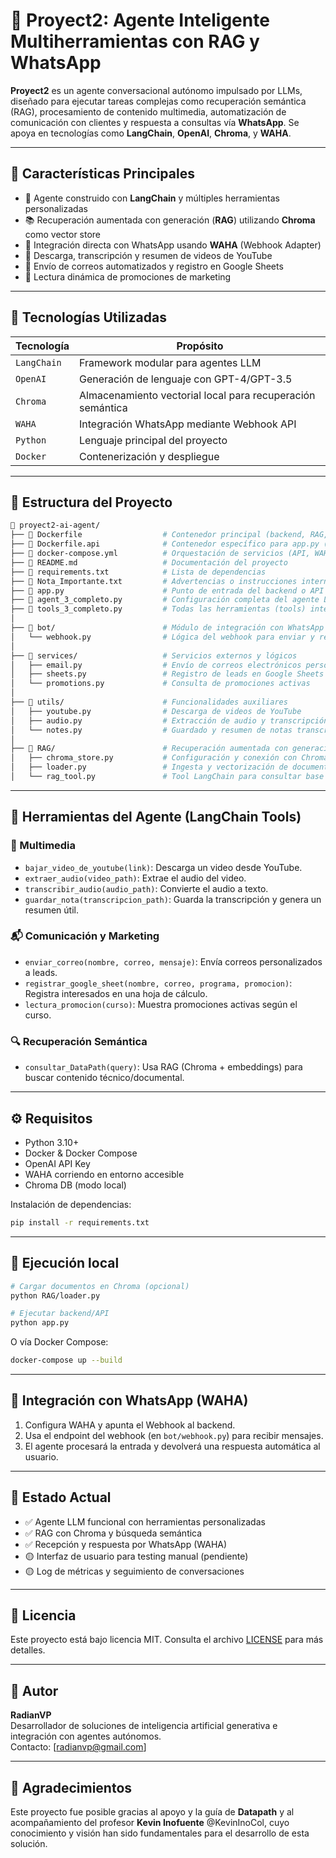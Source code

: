 
# 🤖 Proyect2: Agente Inteligente Multiherramientas con RAG y WhatsApp

**Proyect2** es un agente conversacional autónomo impulsado por LLMs, diseñado para ejecutar tareas complejas como recuperación semántica (RAG), procesamiento de contenido multimedia, automatización de comunicación con clientes y respuesta a consultas vía **WhatsApp**. Se apoya en tecnologías como **LangChain**, **OpenAI**, **Chroma**, y **WAHA**.

---

## 🚀 Características Principales

- 🤖 Agente construido con **LangChain** y múltiples herramientas personalizadas  
- 📚 Recuperación aumentada con generación (**RAG**) utilizando **Chroma** como vector store  
- 💬 Integración directa con WhatsApp usando **WAHA** (Webhook Adapter)  
- 🎥 Descarga, transcripción y resumen de videos de YouTube  
- 📧 Envío de correos automatizados y registro en Google Sheets  
- 📢 Lectura dinámica de promociones de marketing  

---

## 🧩 Tecnologías Utilizadas

| Tecnología      | Propósito                                                   |
|----------------|--------------------------------------------------------------|
| `LangChain`     | Framework modular para agentes LLM                          |
| `OpenAI`        | Generación de lenguaje con GPT-4/GPT-3.5                    |
| `Chroma`        | Almacenamiento vectorial local para recuperación semántica |
| `WAHA`          | Integración WhatsApp mediante Webhook API                   |
| `Python`        | Lenguaje principal del proyecto                             |
| `Docker`        | Contenerización y despliegue                                |

---

## 📂 Estructura del Proyecto

```bash
📁 proyect2-ai-agent/
├── 📄 Dockerfile                  # Contenedor principal (backend, RAG, etc.)
├── 📄 Dockerfile.api              # Contenedor específico para app.py (API)
├── 📄 docker-compose.yml          # Orquestación de servicios (API, WAHA, Chroma, etc.)
├── 📄 README.md                   # Documentación del proyecto
├── 📄 requirements.txt            # Lista de dependencias
├── 📄 Nota_Importante.txt         # Advertencias o instrucciones internas
├── 📄 app.py                      # Punto de entrada del backend o API
├── 📄 agent_3_completo.py         # Configuración completa del agente LangChain
├── 📄 tools_3_completo.py         # Todas las herramientas (tools) integradas
│
├── 📁 bot/                        # Módulo de integración con WhatsApp (WAHA)
│   └── webhook.py                # Lógica del webhook para enviar y recibir mensajes
│
├── 📁 services/                   # Servicios externos y lógicos
│   ├── email.py                  # Envío de correos electrónicos personalizados
│   ├── sheets.py                 # Registro de leads en Google Sheets
│   └── promotions.py             # Consulta de promociones activas
│
├── 📁 utils/                      # Funcionalidades auxiliares
│   ├── youtube.py                # Descarga de videos de YouTube
│   ├── audio.py                  # Extracción de audio y transcripción
│   └── notes.py                  # Guardado y resumen de notas transcritas
│
├── 📁 RAG/                        # Recuperación aumentada con generación
│   ├── chroma_store.py           # Configuración y conexión con Chroma
│   ├── loader.py                 # Ingesta y vectorización de documentos
│   └── rag_tool.py               # Tool LangChain para consultar base RAG
```

---

## 🔧 Herramientas del Agente (LangChain Tools)

### 🎥 Multimedia

- `bajar_video_de_youtube(link)`: Descarga un video desde YouTube.  
- `extraer_audio(video_path)`: Extrae el audio del video.  
- `transcribir_audio(audio_path)`: Convierte el audio a texto.  
- `guardar_nota(transcripcion_path)`: Guarda la transcripción y genera un resumen útil.  

### 📬 Comunicación y Marketing

- `enviar_correo(nombre, correo, mensaje)`: Envía correos personalizados a leads.  
- `registrar_google_sheet(nombre, correo, programa, promocion)`: Registra interesados en una hoja de cálculo.  
- `lectura_promocion(curso)`: Muestra promociones activas según el curso.  

### 🔍 Recuperación Semántica

- `consultar_DataPath(query)`: Usa RAG (Chroma + embeddings) para buscar contenido técnico/documental.  

---

## ⚙️ Requisitos

- Python 3.10+  
- Docker & Docker Compose  
- OpenAI API Key  
- WAHA corriendo en entorno accesible  
- Chroma DB (modo local)  

Instalación de dependencias:

```bash
pip install -r requirements.txt
```

---

## 🧪 Ejecución local

```bash
# Cargar documentos en Chroma (opcional)
python RAG/loader.py

# Ejecutar backend/API
python app.py
```

O vía Docker Compose:

```bash
docker-compose up --build
```

---

## 📱 Integración con WhatsApp (WAHA)

1. Configura WAHA y apunta el Webhook al backend.  
2. Usa el endpoint del webhook (en `bot/webhook.py`) para recibir mensajes.  
3. El agente procesará la entrada y devolverá una respuesta automática al usuario.  

---

## 📌 Estado Actual

- ✅ Agente LLM funcional con herramientas personalizadas  
- ✅ RAG con Chroma y búsqueda semántica  
- ✅ Recepción y respuesta por WhatsApp (WAHA)  
- 🟡 Interfaz de usuario para testing manual (pendiente)  
- 🟡 Log de métricas y seguimiento de conversaciones  

---

## 📜 Licencia

Este proyecto está bajo licencia MIT. Consulta el archivo [LICENSE](LICENSE) para más detalles.

---

## 🙌 Autor

**RadianVP**  
Desarrollador de soluciones de inteligencia artificial generativa e integración con agentes autónomos.  
Contacto: [radianvp@gmail.com]

---

## 🙏 Agradecimientos

Este proyecto fue posible gracias al apoyo y la guía de **Datapath** y al acompañamiento del profesor **Kevin Inofuente** @KevinInoCol, cuyo conocimiento y visión han sido fundamentales para el desarrollo de esta solución.

